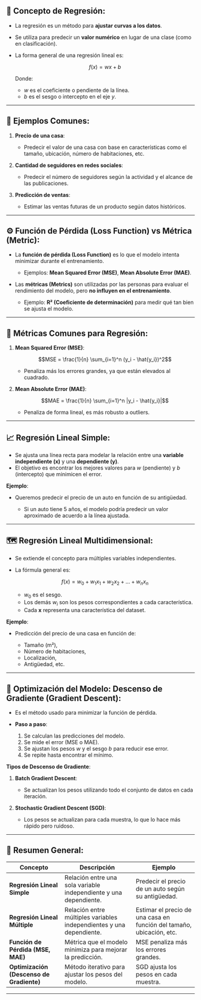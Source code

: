 ## 📌 **Concepto de Regresión**:

-   La regresión es un método para **ajustar curvas a los datos**.
-   Se utiliza para predecir un **valor numérico** en lugar de una clase (como en clasificación).
-   La forma general de una regresión lineal es:

    $$f(x) = wx + b$$  

    Donde:

    -   $w$ es el coeficiente o pendiente de la línea.
    -   $b$ es el sesgo o intercepto en el eje $y$.

---

## 🏡 **Ejemplos Comunes**:

1. **Precio de una casa**:

    - Predecir el valor de una casa con base en características como el tamaño, ubicación, número de habitaciones, etc.

2. **Cantidad de seguidores en redes sociales**:

    - Predecir el número de seguidores según la actividad y el alcance de las publicaciones.

3. **Predicción de ventas**:

    - Estimar las ventas futuras de un producto según datos históricos.

---

## ⚙️ **Función de Pérdida (Loss Function) vs Métrica (Metric)**:

-   La **función de pérdida (Loss Function)** es lo que el modelo intenta minimizar durante el entrenamiento.

    -   Ejemplos: **Mean Squared Error (MSE)**, **Mean Absolute Error (MAE)**.

-   Las **métricas (Metrics)** son utilizadas por las personas para evaluar el rendimiento del modelo, pero **no influyen en el entrenamiento**.

    -   Ejemplo: **R² (Coeficiente de determinación)** para medir qué tan bien se ajusta el modelo.

---

## 🔎 **Métricas Comunes para Regresión**:

1. **Mean Squared Error (MSE)**:

    $$MSE = \frac{1}{n} \sum_{i=1}^n (y_i - \hat{y_i})^2$$

    - Penaliza más los errores grandes, ya que están elevados al cuadrado.

2. **Mean Absolute Error (MAE)**:

    $$MAE = \frac{1}{n} \sum_{i=1}^n |y_i - \hat{y_i}|$$

    - Penaliza de forma lineal, es más robusto a outliers.

---

## 📈 **Regresión Lineal Simple**:

-   Se ajusta una línea recta para modelar la relación entre una **variable independiente (x)** y una **dependiente (y)**.
-   El objetivo es encontrar los mejores valores para $w$ (pendiente) y $b$ (intercepto) que minimicen el error.

**Ejemplo**:

-   Queremos predecir el precio de un auto en función de su antigüedad.

    -   Si un auto tiene 5 años, el modelo podría predecir un valor aproximado de acuerdo a la línea ajustada.

---

## 🗺️ **Regresión Lineal Multidimensional**:

-   Se extiende el concepto para múltiples variables independientes.
-   La fórmula general es:

    
    $$f(x) = w_0 + w_1x_1 + w_2x_2 + ... + w_nx_n$$

    -   $w_0$ es el sesgo.
    -   Los demás $w_i$ son los pesos correspondientes a cada característica.
    -   Cada **x** representa una característica del dataset.

**Ejemplo**:

-   Predicción del precio de una casa en función de:

    -   Tamaño (m²),
    -   Número de habitaciones,
    -   Localización,
    -   Antigüedad, etc.

---

## 🧮 **Optimización del Modelo: Descenso de Gradiente (Gradient Descent)**:

-   Es el método usado para minimizar la función de pérdida.
-   **Paso a paso**:

    1. Se calculan las predicciones del modelo.
    2. Se mide el error (MSE o MAE).
    3. Se ajustan los pesos $w$ y el sesgo $b$ para reducir ese error.
    4. Se repite hasta encontrar el mínimo.

**Tipos de Descenso de Gradiente**:

1. **Batch Gradient Descent**:

    - Se actualizan los pesos utilizando todo el conjunto de datos en cada iteración.

2. **Stochastic Gradient Descent (SGD)**:

    - Los pesos se actualizan para cada muestra, lo que lo hace más rápido pero ruidoso.

---

## 📝 **Resumen General**:

| **Concepto**                             | **Descripción**                                                      | **Ejemplo**                                                          |
| ---------------------------------------- | -------------------------------------------------------------------- | -------------------------------------------------------------------- |
| **Regresión Lineal Simple**              | Relación entre una sola variable independiente y una dependiente.    | Predecir el precio de un auto según su antigüedad.                   |
| **Regresión Lineal Múltiple**            | Relación entre múltiples variables independientes y una dependiente. | Estimar el precio de una casa en función del tamaño, ubicación, etc. |
| **Función de Pérdida (MSE, MAE)**        | Métrica que el modelo minimiza para mejorar la predicción.           | MSE penaliza más los errores grandes.                                |
| **Optimización (Descenso de Gradiente)** | Método iterativo para ajustar los pesos del modelo.                  | SGD ajusta los pesos en cada muestra.                                |

---

